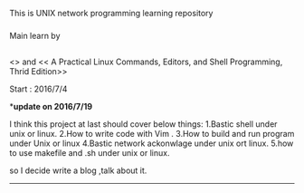 This is UNIX network programming learning repository
###

Main learn by 
## 
<<UNIX Network Programing>> and 
<< A Practical Linux Commands, Editors, and Shell Programming, Thrid Edition>>


Start : 2016/7/4

 
 
 
***********************update on 2016/7/19**********************

I think this project at last should cover below things:
1.Bastic shell under unix or linux.
2.How to write code with Vim .
3.How to build and run  program under Unix or linux
4.Bastic network ackonwlage  under unix ort linux.
5.how to use makefile and .sh under unix or linux.




so  I decide write a blog ,talk about it.


************************************************************************